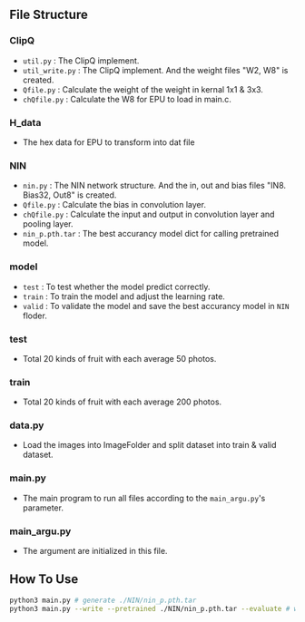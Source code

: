 ## File Structure
### ClipQ
* `util.py` : The ClipQ implement.
* `util_write.py` : The ClipQ implement. And the weight files "W2, W8" is created.
* `Qfile.py` : Calculate the weight of the weight in kernal 1x1 & 3x3.
* `chQfile.py` : Calculate the W8 for EPU to load in main.c.
### H_data
* The hex data for EPU to transform into dat file
### NIN
* `nin.py` : The NIN network structure. And the in, out and bias files "IN8. Bias32, Out8" is created.
* `Qfile.py` : Calculate the bias in convolution layer.
* `chQfile.py` : Calculate the input and output in convolution layer and pooling layer.
* `nin_p.pth.tar` : The best accurancy model dict for calling pretrained model. 
### model
* `test` : To test whether the model predict correctly.
* `train` : To train the model and adjust the learning rate.
* `valid` : To validate the model and save the best accurancy model in `NIN` floder. 
### test
* Total 20 kinds of fruit with each average 50 photos.
### train
* Total 20 kinds of fruit with each average 200 photos.
### data.py
* Load the images into ImageFolder and split dataset into train & valid dataset.
### main.py
* The main program to run all files according to the `main_argu.py`'s parameter. 
### main_argu.py
* The argument are initialized in this file.

## How To Use
```bash
python3 main.py # generate ./NIN/nin_p.pth.tar
python3 main.py --write --pretrained ./NIN/nin_p.pth.tar --evaluate # writeW2, W8, In8, Bias32, Out8
```
